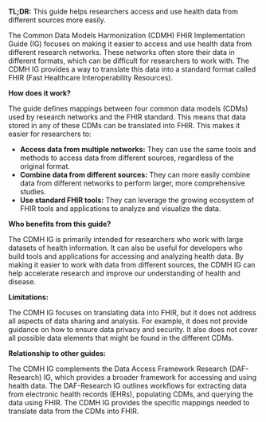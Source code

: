 **TL;DR:** This guide helps researchers access and use health data from different sources more easily.

The Common Data Models Harmonization (CDMH) FHIR Implementation Guide (IG) focuses on making it easier to access and use health data from different research networks. These networks often store their data in different formats, which can be difficult for researchers to work with. The CDMH IG provides a way to translate this data into a standard format called FHIR (Fast Healthcare Interoperability Resources).

**How does it work?**

The guide defines mappings between four common data models (CDMs) used by research networks and the FHIR standard. This means that data stored in any of these CDMs can be translated into FHIR. This makes it easier for researchers to:

* **Access data from multiple networks:** They can use the same tools and methods to access data from different sources, regardless of the original format.
* **Combine data from different sources:** They can more easily combine data from different networks to perform larger, more comprehensive studies.
* **Use standard FHIR tools:** They can leverage the growing ecosystem of FHIR tools and applications to analyze and visualize the data.

**Who benefits from this guide?**

The CDMH IG is primarily intended for researchers who work with large datasets of health information. It can also be useful for developers who build tools and applications for accessing and analyzing health data. By making it easier to work with data from different sources, the CDMH IG can help accelerate research and improve our understanding of health and disease.

**Limitations:**

The CDMH IG focuses on translating data into FHIR, but it does not address all aspects of data sharing and analysis. For example, it does not provide guidance on how to ensure data privacy and security. It also does not cover all possible data elements that might be found in the different CDMs. 

**Relationship to other guides:**

The CDMH IG complements the Data Access Framework Research (DAF-Research) IG, which provides a broader framework for accessing and using health data. The DAF-Research IG outlines workflows for extracting data from electronic health records (EHRs), populating CDMs, and querying the data using FHIR. The CDMH IG provides the specific mappings needed to translate data from the CDMs into FHIR.
